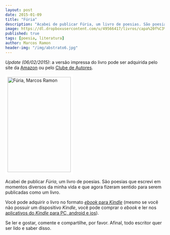 ```yaml
---
layout: post
date: 2015-01-09
title: "Fúria"
description: "Acabei de publicar Fúria, um livro de poesias. São poesias que escrevi em momentos diversos da minha vida e que agora fizeram sentido para serem publicadas como um livro."
image: https://dl.dropboxusercontent.com/u/49566417/livros/capa%20f%C3%BAria%20thumbnail.jpg
published: true
tags: [poesia, literatura]
author: Marcos Ramon
header-img: "/img/abstrato6.jpg"
---
```


<i>Update (06/02/2015)</i>: a versão impressa do livro pode ser adquirida pelo site da [Amazon](http://www.amazon.com/F%C3%BAria-Portuguese-Edition-Marcos-Ramon/dp/150614702X/ref=tmm_pap_title_0/192-1485765-0222621?ie=UTF8&qid=1423141796&sr=8-15) ou pelo [Clube de Autores](http://clubedeautores.com.br/book/179799--Furia#.VNNritLF_EU).

<a href="http://bit.ly/furia-kindle" target="_blank"><img src="https://dl.dropboxusercontent.com/u/49566417/livros/capa%20f%C3%BAria%20thumbnail.jpg" alt="Fúria, Marcos Ramon" height="300" width="200" style="border: #FFFFFF 7px solid;"></a>

Acabei de publicar *Fúria*, um livro de poesias. São poesias que escrevi em momentos diversos da minha vida e que agora fizeram sentido para serem publicadas como um livro.

Você pode adquirir o livro no formato <a href="http://bit.ly/furia-kindle" target="_blank">*ebook* para *Kindle*</a> (mesmo se você não possuir um dispositivo *Kindle*, você pode comprar o *ebook* e ler nos <a href="http://www.amazon.com.br/gp/feature.html?docId=1000828031" target="_blank">aplicativos do *Kindle* para PC, android e ios</a>).

Se ler e gostar, comente e compartilhe, por favor. Afinal, todo escritor quer ser lido e saber disso. <i class="fa fa-smile-o"></i>

